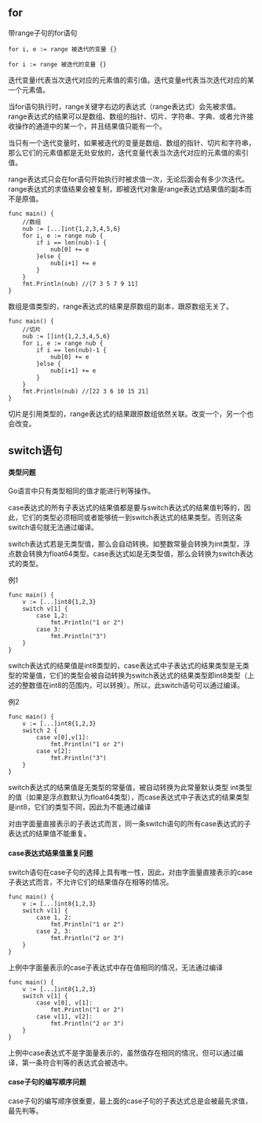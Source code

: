 ## for

带range子句的for语句
```
for i, e := range 被迭代的变量 {}

for i := range 被迭代的变量 {}
```

迭代变量i代表当次迭代对应的元素值的索引值。迭代变量e代表当次迭代对应的某一个元素值。

当for语句执行时，range关键字右边的表达式（range表达式）会先被求值。range表达式的结果可以是数组、数组的指针、切片、字符串、字典、或者允许接收操作的通道中的某一个，并且结果值只能有一个。

当只有一个迭代变量时，如果被迭代的变量是数组、数组的指针、切片和字符串，那么它们的元素值都是无处安放的，迭代变量代表当次迭代对应的元素值的索引值。

range表达式只会在for语句开始执行时被求值一次，无论后面会有多少次迭代。range表达式的求值结果会被复制，即被迭代对象是range表达式结果值的副本而不是原值。

```
func main() {
	//数组
	nub := [...]int{1,2,3,4,5,6}
	for i, e := range nub {
		if i == len(nub)-1 {
			nub[0] += e
		}else {
			nub[i+1] += e
		}
	}
	fmt.Println(nub) //[7 3 5 7 9 11]
}
```
数组是值类型的，range表达式的结果是原数组的副本，跟原数组无关了。
```
func main() {
	//切片
	nub := []int{1,2,3,4,5,6}
	for i, e := range nub {
		if i == len(nub)-1 {
			nub[0] += e
		}else {
			nub[i+1] += e
		}
	}
	fmt.Println(nub) //[22 3 6 10 15 21]
}
```
切片是引用类型的，range表达式的结果跟原数组依然关联。改变一个，另一个也会改变。

## switch语句

#### 类型问题

Go语言中只有类型相同的值才能进行判等操作。

case表达式的所有子表达式的结果值都是要与switch表达式的结果值判等的，因此，它们的类型必须相同或者能够统一到switch表达式的结果类型。否则这条switch语句就无法通过编译。

switch表达式若是无类型值，那么会自动转换。如整数常量会转换为int类型，浮点数会转换为float64类型。case表达式如是无类型值，那么会转换为switch表达式的类型。

例1
```
func main() {
	v := [...]int8{1,2,3}
	switch v[1] {
		case 1,2:
			fmt.Println("1 or 2")
		case 3:
			fmt.Println("3")
	}
}
```
switch表达式的结果值是int8类型的，case表达式中子表达式的结果类型是无类型的常量值，它们的类型会被自动转换为switch表达式的结果类型即int8类型（上述的整数值在int8的范围内，可以转换）。所以，此switch语句可以通过编译。

例2
```
func main() {
	v := [...]int8{1,2,3}
	switch 2 {
		case v[0],v[1]:
			fmt.Println("1 or 2")
		case v[2]:
			fmt.Println("3")
	}
}
```
switch表达式的结果值是无类型的常量值，被自动转换为此常量默认类型 int类型 的值（如果是浮点数默认为float64类型），而case表达式中子表达式的结果类型是int8，它们的类型不同，因此为不能通过编译

对由字面量直接表示的子表达式而言，同一条switch语句的所有case表达式的子表达式的结果值不能重复。

#### case表达式结果值重复问题

switch语句在case子句的选择上具有唯一性，因此，对由字面量直接表示的case子表达式而言，不允许它们的结果值存在相等的情况。
```
func main() {
	v := [...]int8{1,2,3}
	switch v[1] {
		case 1, 2:
			fmt.Println("1 or 2")
		case 2, 3:
			fmt.Println("2 or 3")
	}
}
```
上例中字面量表示的case子表达式中存在值相同的情况，无法通过编译

```
func main() {
	v := [...]int8{1,2,3}
	switch v[1] {
		case v[0], v[1]:
			fmt.Println("1 or 2")
		case v[1], v[2]:
			fmt.Println("2 or 3")
	}
}
```
上例中case表达式不是字面量表示的，虽然值存在相同的情况，但可以通过编译，第一条符合判等的表达式会被选中。

#### case子句的编写顺序问题

case子句的编写顺序很重要，最上面的case子句的子表达式总是会被最先求值，最先判等。